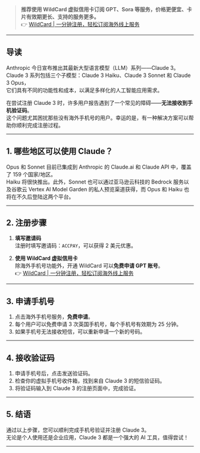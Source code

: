> **推荐使用 WildCard 虚拟信用卡订阅 GPT、Sora 等服务，价格更便宜、卡片有效期更长、支持的服务更多。**  
> 👉 [WildCard | 一分钟注册，轻松订阅海外线上服务](https://bit.ly/bewildcard)

---

## 导读

Anthropic 今日宣布推出其最新大型语言模型（LLM）系列——Claude 3。  
Claude 3 系列包括三个子模型：Claude 3 Haiku、Claude 3 Sonnet 和 Claude 3 Opus，  
它们具有不同的功能性和成本，以满足多样化的人工智能应用需求。

在尝试注册 Claude 3 时，许多用户报告遇到了一个常见的障碍——**无法接收到手机验证码**。  
这个问题尤其困扰那些没有海外手机号的用户。幸运的是，有一种解决方案可以帮助你顺利完成注册过程。

---

## 1. 哪些地区可以使用 Claude？

Opus 和 Sonnet 目前已集成到 Anthropic 的 Claude.ai 和 Claude API 中，覆盖了 159 个国家/地区。  
Haiku 将很快推出。此外，Sonnet 也可以通过亚马逊云科技的 Bedrock 服务以及谷歌云 Vertex AI Model Garden 的私人预览渠道获得，而 Opus 和 Haiku 也将在不久后登陆这两个平台。

---

## 2. 注册步骤

1. **填写邀请码**  
   注册时填写邀请码：`ACCPAY`，可以获得 2 美元优惠。

2. **使用 WildCard 虚拟信用卡**  
   除海外手机号功能外，开通 WildCard 可以**免费申请 GPT 账号**。  
   👉 [WildCard | 一分钟注册，轻松订阅海外线上服务](https://bit.ly/bewildcard)

---

## 3. 申请手机号

1. 点击海外手机号服务，**免费申请**。  
2. 每个用户可以免费申请 3 次英国手机号，每个手机号有效期为 25 分钟。  
3. 如果手机号无法接收短信，可以重新申请一个新的号码。

---

## 4. 接收验证码

1. 申请手机号后，点击发送验证码。  
2. 检查你的虚拟手机号收件箱，找到来自 Claude 3 的短信验证码。  
3. 将验证码输入到 Claude 3 的注册页面中，完成验证。

---

## 5. 结语

通过以上步骤，您可以顺利完成手机号验证并注册 Claude 3。  
无论是个人使用还是企业应用，Claude 3 都是一个强大的 AI 工具，值得尝试！

---